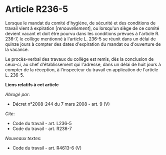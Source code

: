 # Article R236-5

Lorsque le mandat du comité d'hygiène, de sécurité et des conditions de travail vient à expiration [*renouvellement*], ou
lorsqu'un siège de ce comité devient vacant et doit être pourvu dans les conditions prévues à l'article R. 236-7, le collège
mentionné à l'article L. 236-5 se réunit dans un délai de quinze jours à compter des dates d'expiration du mandat ou
d'ouverture de la vacance.

Le procès-verbal des travaux du collège est remis, dès la conclusion de ceux-ci, au chef d'établissement qui l'adresse, dans
un délai de huit jours à compter de la réception, à l'inspecteur du travail en application de l'article L. 236-5.

**Liens relatifs à cet article**

_Abrogé par_:

  - Décret n°2008-244 du 7 mars 2008 - art. 9 (V)

_Cite_:

  - Code du travail - art. L236-5
  - Code du travail - art. R236-7

_Nouveaux textes_:

  - Code du travail - art. R4613-6 (V)
